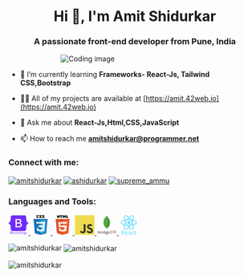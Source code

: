 <h1 align="center">Hi 👋, I'm Amit Shidurkar</h1>
<h3 align="center">A passionate front-end developer from Pune, India</h3>
<img align="right" alt="Coding image" width="400" src="https://media3.giphy.com/media/v1.Y2lkPTc5MGI3NjExYnpxbjRmMTA5eGUyYjBlem1oM2txbTl2NDIzejRwcnlqZ2Z5aHpkayZlcD12MV9pbnRlcm5hbF9naWZfYnlfaWQmY3Q9Zw/bGgsc5mWoryfgKBx1u/giphy.gif">

<p align="left"> <a href="https://twitter.com/" target="blank"><img src="https://img.shields.io/twitter/follow/?logo=twitter&style=for-the-badge" alt="" /></a> </p>

- 🌱 I’m currently learning **Frameworks- React-Js, Tailwind CSS,Bootstrap**

- 👨‍💻 All of my projects are available at [https://amit.42web.io](https://amit.42web.io)

- 💬 Ask me about **React-Js,Html,CSS,JavaScript**

- 📫 How to reach me **amitshidurkar@programmer.net**

<h3 align="left">Connect with me:</h3>
<p align="left">
<a href="https://linkedin.com/in/amitshidurkar" target="blank"><img align="center" src="https://raw.githubusercontent.com/rahuldkjain/github-profile-readme-generator/master/src/images/icons/Social/linked-in-alt.svg" alt="amitshidurkar" height="30" width="40" /></a>
<a href="https://fb.com/ashidurkar" target="blank"><img align="center" src="https://raw.githubusercontent.com/rahuldkjain/github-profile-readme-generator/master/src/images/icons/Social/facebook.svg" alt="ashidurkar" height="30" width="40" /></a>
<a href="https://instagram.com/supreme_ammu" target="blank"><img align="center" src="https://raw.githubusercontent.com/rahuldkjain/github-profile-readme-generator/master/src/images/icons/Social/instagram.svg" alt="supreme_ammu" height="30" width="40" /></a>
</p>

<h3 align="left">Languages and Tools:</h3>
<p align="left"> <a href="https://getbootstrap.com" target="_blank" rel="noreferrer"> <img src="https://raw.githubusercontent.com/devicons/devicon/master/icons/bootstrap/bootstrap-plain-wordmark.svg" alt="bootstrap" width="40" height="40"/> </a> <a href="https://www.w3schools.com/css/" target="_blank" rel="noreferrer"> <img src="https://raw.githubusercontent.com/devicons/devicon/master/icons/css3/css3-original-wordmark.svg" alt="css3" width="40" height="40"/> </a> <a href="https://www.w3.org/html/" target="_blank" rel="noreferrer"> <img src="https://raw.githubusercontent.com/devicons/devicon/master/icons/html5/html5-original-wordmark.svg" alt="html5" width="40" height="40"/> </a> <a href="https://developer.mozilla.org/en-US/docs/Web/JavaScript" target="_blank" rel="noreferrer"> <img src="https://raw.githubusercontent.com/devicons/devicon/master/icons/javascript/javascript-original.svg" alt="javascript" width="40" height="40"/> </a> <a href="https://www.mongodb.com/" target="_blank" rel="noreferrer"> <img src="https://raw.githubusercontent.com/devicons/devicon/master/icons/mongodb/mongodb-original-wordmark.svg" alt="mongodb" width="40" height="40"/> </a> <a href="https://reactjs.org/" target="_blank" rel="noreferrer"> <img src="https://raw.githubusercontent.com/devicons/devicon/master/icons/react/react-original-wordmark.svg" alt="react" width="40" height="40"/> </a> </p>

<p><img align="left" src="https://github-readme-stats.vercel.app/api/top-langs?username=amitshidurkar&show_icons=true&locale=en&layout=compact" alt="amitshidurkar" /></p>

<p>&nbsp;<img align="center" src="https://github-readme-stats.vercel.app/api?username=amitshidurkar&show_icons=true&locale=en" alt="amitshidurkar" /></p>

<p><img align="center" src="https://github-readme-streak-stats.herokuapp.com/?user=amitshidurkar&" alt="amitshidurkar" /></p>

